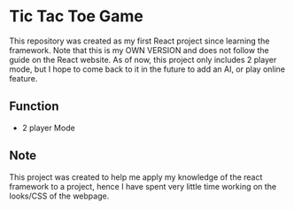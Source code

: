 # Tic Tac Toe Game

This repository was created as my first React project since learning the framework. Note that this is my OWN VERSION and does not follow the guide on the React website. As of now, this project only includes 2 player mode, but I hope to come back to it in the future to add an AI, or play online feature.

## Function

- 2 player Mode

## Note

This project was created to help me apply my knowledge of the react framework to a project, hence I have spent very little time working on the looks/CSS of the webpage.
